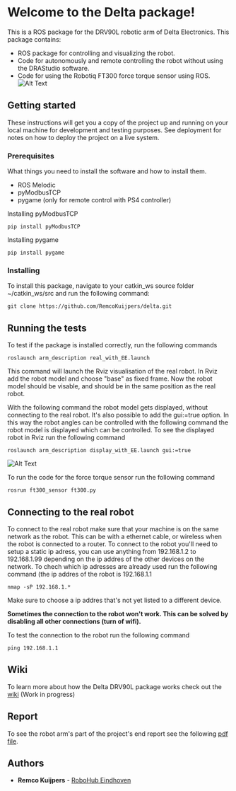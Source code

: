 # Welcome to the Delta package!
This is a ROS package for the DRV90L robotic arm of Delta Electronics. This package contains:
* ROS package for controlling and visualizing the robot.
* Code for autonomously and remote controlling the robot without using the DRAStudio software.
* Code for using the Robotiq FT300 force torque sensor using ROS.
![Alt Text](https://github.com/RemcoKuijpers/delta/blob/master/pics/Result.gif)

## Getting started
These instructions will get you a copy of the project up and running on your local machine for development and testing purposes. See deployment for notes on how to deploy the project on a live system.
### Prerequisites
What things you need to install the software and how to install them.
* ROS Melodic
* pyModbusTCP
* pygame (only for remote control with PS4 controller)

Installing pyModbusTCP
```
pip install pyModbusTCP
```
Installing pygame
```
pip install pygame
```
### Installing
To install this package, navigate to your catkin_ws source folder ~/catkin_ws/src and run the following command:
```
git clone https://github.com/RemcoKuijpers/delta.git
```
## Running the tests
To test if the package is installed correctly, run the following commands
```
roslaunch arm_description real_with_EE.launch
```
This command will launch the Rviz visualisation of the real robot. In Rviz add the robot model and choose "base" as fixed frame. Now the robot model should be visable, and should be in the same position as the real robot.

With the following command the robot model gets displayed, without connecting to the real robot. It's also possible to add the gui:=true option. In this way the robot angles can be controlled with the following command the robot model is displayed which can be controlled. To see the displayed robot in Rviz run the following command
```
roslaunch arm_description display_with_EE.launch gui:=true
```
![Alt Text](https://github.com/RemcoKuijpers/delta/blob/master/pics/display_with_control_compressed.gif)

To run the code for the force torque sensor run the following command
```
rosrun ft300_sensor ft300.py
```
## Connecting to the real robot
To connect to the real robot make sure that your machine is on the same network as the robot. This can be with a ethernet cable, or wireless when the robot is connected to a router. To connect to the robot you'll need to setup a static ip adress, you can use anything from 192.168.1.2 to 192.168.1.99 depending on the ip addres of the other devices on the network. To chech which ip adresses are already used run the following command (the ip addres of the robot is 192.168.1.1
```
nmap -sP 192.168.1.*
```
Make sure to choose a ip addres that's not yet listed to a different device.

**Sometimes the connection to the robot won't work. This can be solved by disabling all other connections (turn of wifi).**

To test the connection to the robot run the following command
```
ping 192.168.1.1
```

## Wiki
To learn more about how the Delta DRV90L package works check out the [wiki](https://github.com/RemcoKuijpers/delta/wiki) (Work in progress)

## Report
To see the robot arm's part of the project's end report see the following [pdf file](https://github.com/RemcoKuijpers/delta/blob/master/docs/RobotArm_EndReport.pdf).

## Authors

* **Remco Kuijpers** - [RoboHub Eindhoven](https://github.com/RoboHubEindhoven)
